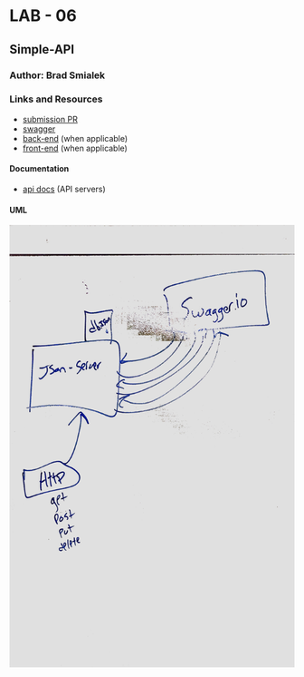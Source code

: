 # LAB - 06

## Simple-API

### Author: Brad Smialek

### Links and Resources
* [submission PR](https://github.com/brad-smialek-401-advanced-javascript/lab-class-6/pull/1)
* [swagger](https://app.swaggerhub.com/apis/bjwine0/default-title/0.1)
* [back-end](http:localhost:3000) (when applicable)
* [front-end](https://codesandbox.io/s/api-client-2qk80) (when applicable)

#### Documentation
* [api docs](./docs/swagger.json) (API servers)

#### UML
![UML](/assets/uml.jpeg)
